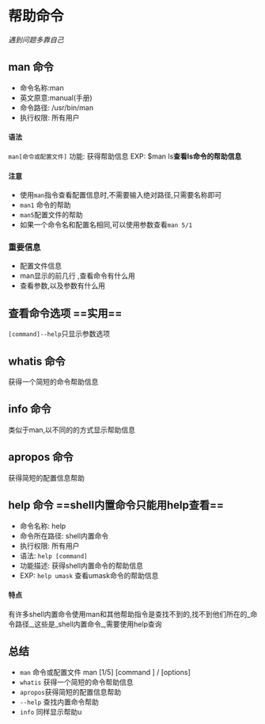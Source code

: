

# 帮助命令

_遇到问题多靠自己_

## man 命令
* 命令名称:man
* 英文原意:manual(手册)
* 命令路径: /usr/bin/man
* 执行权限: 所有用户

#### 语法
`man[命令或配置文件]`
功能: 获得帮助信息
EXP: $man ls**查看ls命令的帮助信息**

#### 注意

* 使用`man`指令查看配置信息时,不需要输入绝对路径,只需要名称即可
* `man1` 命令的帮助
* `man5`配置文件的帮助
* 如果一个命令名和配置名相同,可以使用参数查看`man 5/1 `

### 重要信息

* 配置文件信息
* man显示的前几行 ,查看命令有什么用  
* 查看参数,以及参数有什么用



## 查看命令选项 ==实用==

`[command]--help`只显示参数选项

## whatis 命令

获得一个简短的命令帮助信息

## info 命令
类似于man,以不同的的方式显示帮助信息

## apropos 命令

获得简短的配置信息帮助

## help 命令 ==shell内置命令只能用help查看==
* 命令名称: help
* 命令所在路径: shell内置命令
* 执行权限: 所有用户
* 语法: `help [command]`
* 功能描述: 获得shell内置命令的帮助信息
* EXP: `help umask` 查看umask命令的帮助信息

####  特点
有许多shell内置命令使用man和其他帮助指令是查找不到的,找不到他们所在的_命令路径_,这些是_shell内置命令_,需要使用help查询


## 总结
* `man` 命令或配置文件 man [1/5] [command ] / [options]
* `whatis` 获得一个简短的命令帮助信息
* `apropos`获得简短的配置信息帮助
* `--help` 查找内置命令帮助
* `info`  同样显示帮助u

